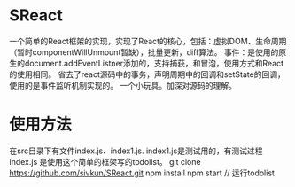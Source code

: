 # SReact
一个简单的React框架的实现，实现了React的核心，包括：虚拟DOM、生命周期（暂时componentWillUnmount暂缺），批量更新，diff算法。
事件：是使用的原生的document.addEventListner添加的，支持捕获，和冒泡，使用方式和React的使用相同。
省去了react源码中的事务，声明周期中的回调和setState的回调，使用的是事件监听机制实现的。
一个小玩具。加深对源码的理解。
# 使用方法
在src目录下有文件index.js、index1.js.
index1.js是测试用的，有测试过程
index.js 是使用这个简单的框架写的todolist。
git clone https://github.com/sivkun/SReact.git
npm install
npm start  // 运行todolist
